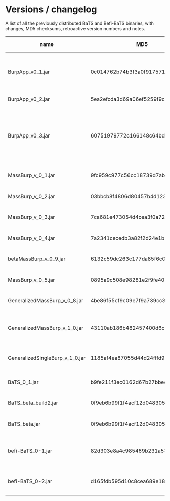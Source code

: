 # Versions / changelog

A list of all the previously distributed BaTS and Befi-BaTS binaries, with changes, MD5 checksums, retroactive version numbers and notes.

| name | MD5 | size | created | main-class | distribution notes | example.trees runnable? | Version number | Notes |
| ---- | --- | ---- | ------- | ---------- | ------------------ | ----------------------- | -------------- | ----- |
| BurpApp_v0_1.jar | 0c014762b74b3f3a0f917571f7a55ab4 | 20K | 07-Sep-06 | org.virion.burpApp.BurpApp | unreleased | no | 0.1.0 | First development version implementing MC, PS and AI statistics |
| BurpApp_v0_2.jar | 5ea2efcda3d69a06ef5259f9cef82fd3 | 21K | 18-Oct-06 | org.virion.burpApp.BurpApp | unreleased | no | 0.1.1 | . |
| BurpApp_v0_3.jar | 60751979772c166148c64bdf4973263e | 26K | 18-Nov-06 | org.virion.burpApp.BurpApp | unreleased | yes | 0.1.2 | Earliest development version still capable of running 'example.trees' input file. Only processes first two states. |
| MassBurp_v_0_1.jar | 9fc959c977c56cc18739d7ab1362e4c9 | 32K | 22-Nov-06 | org.virion.burpApp.MassBurpApp | unreleased | no | 0.1.3 | Does not run |
| MassBurp_v_0_2.jar | 03bbcb8f4806d80457b4d12351408110 | 32K | 23-Nov-06 | org.virion.burpApp.MassBurpApp | unreleased | no | 0.2.0 | . |
| MassBurp_v_0_3.jar | 7ca681e473054d4cea3f0a72a89b2694 | 32K | 23-Nov-06 | org.virion.burpApp.MassBurpApp | unreleased | no | 0.3.0 | . |
| MassBurp_v_0_4.jar | 7a2341cecedb3a82f2d24e1b5bf2d45e | 37K | 01-Dec-06 | org.virion.burpApp.MassBurpApp | unreleased | yes | 0.4.0 | Runs example.trees, two states only |
| betaMassBurp_v_0_9.jar | 6132c59dc263c177da85f6c01590e680 | 45K | 19-Jan-07 | org.virion.burpApp.MiniMassBurpApp | unreleased | yes | 0.5.0 | Runs example.trees, two states only |
| MassBurp_v_0_5.jar | 0895a9c508e98281e2f9fe4025973548 | 45K | 12-Jan-07 | org.virion.burpApp.MiniMassBurpApp | unreleased | yes | 0.6.0 | Runs example.trees, two states only |
| GeneralizedMassBurp_v_0_8.jar | 4be86f55cf9c09e7f9a739cc35dcecb9 | 51K | 24-Jan-07 | org.virion.burpApp.MiniMassBurpApp | unreleased | no - exit(0) from array fence error | 0.7.0 | Generalised to n states, unstable |
| GeneralizedMassBurp_v_1_0.jar | 43110ab186b482457400d6c75ce89776 | 52K | 02-Feb-07 | org.virion.burpApp.MiniMassBurpApp | unreleased | yes | 0.7.1 | Generalised to n states, expects batch (directory) input.  |
| GeneralizedSingleBurp_v_1_0.jar | 1185af4ea87055d44d24fffd91158396 | 54K | 14-Feb-07 | org.virion.BURPer.GeneralizedSingleBURPer | unreleased | yes | 0.7.2 | Generalised to n states, expects single input file |
| BaTS_0_1.jar | b9fe211f3ec0162d67b27bbee4a4fbef | 56K | 04-Sep-07 | org.virion.burpApp.BaTSgui | http://evolve.zoo.ox.ac.uk/Evolve/BaTS.html (current evolve.zoo) | no - GUI(?) | 0.8.0 | GUI enabled |
| BaTS_beta_build2.jar  | 0f9eb6b99f1f4acf12d04830580f0c6d | 115K | 13-Sep-07 | org.virion.burpApp.BaTS_app_beta | http://evolve.zoo.ox.ac.uk/Evolve/BaTS.html (current evolve.zoo) | yes | 0.9.0 | Identical to 'BaTS_beta.jar' |
| BaTS_beta.jar  | 0f9eb6b99f1f4acf12d04830580f0c6d | 115K | 13-Sep-07 | org.virion.burpApp.BaTS_app_beta | github - v0.9 prerelease | yes | 0.9.0 | STABLE BaTS public beta prerelease |
| befi-BaTS_0-1.jar  | 82d303e8a4c985469b231a537f46c21c | 121K | 25-Jul-08 | org.virion.burpApp.befi_bats_app | unreleased | yes | 0.10.0 | Now implements UniFrac, PS, NTI/NRI statistics  |
| befi-BaTS_0-2.jar  | d165fdb595d10c8cea689e184f22a998 | 93K | 05-Aug-08 | org.virion.burpApp.befi_bats_app | unreleased | yes | 0.10.1 | Current Befi-BaTS development build |


